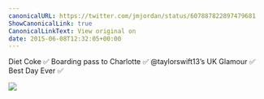 ```yaml
---
canonicalURL: https://twitter.com/jmjordan/status/607887822897479681
ShowCanonicalLink: true
CanonicalLinkText: View original on
date: 2015-06-08T12:32:05+00:00
---
```

Diet Coke ✅ Boarding pass to Charlotte ✅ @taylorswift13’s UK Glamour ✅ Best Day Ever ✅

![](/images/607887822897479681-CG-mwMSUIAEhgGL.jpg)